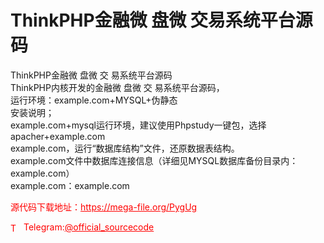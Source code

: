 # ThinkPHP金融微 盘微 交易系统平台源码

ThinkPHP金融微 盘微 交 易系统平台源码<br>ThinkPHP内核开发的金融微 盘微 交 易系统平台源码，<br>运行环境：example.com+MYSQL+伪静态<br>安装说明；<br>example.com+mysql运行环境，建议使用Phpstudy一键包，选择apacher+example.com<br>example.com，运行“数据库结构”文件，还原数据表结构。<br>example.com文件中数据库连接信息（详细见MYSQL数据库备份目录内：example.com）<br>example.com：example.com<br>


<p style="color: red;">源代码下载地址：<a href="https://mega-file.org/PygUg" style="color: red;">https://mega-file.org/PygUg</a></p><p style="color: red;"><img src="https://cdn-icons-png.flaticon.com/512/2111/2111646.png" alt="Telegram Icon" style="width: 16px; vertical-align: middle; margin-right: 5px;">Telegram:<a href="https://t.me/official_sourcecode" style="color: red;">@official_sourcecode</a></p>